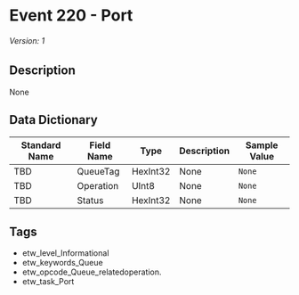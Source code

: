 # Event 220 - Port
###### Version: 1

## Description
None

## Data Dictionary
|Standard Name|Field Name|Type|Description|Sample Value|
|---|---|---|---|---|
|TBD|QueueTag|HexInt32|None|`None`|
|TBD|Operation|UInt8|None|`None`|
|TBD|Status|HexInt32|None|`None`|

## Tags
* etw_level_Informational
* etw_keywords_Queue
* etw_opcode_Queue_relatedoperation.
* etw_task_Port